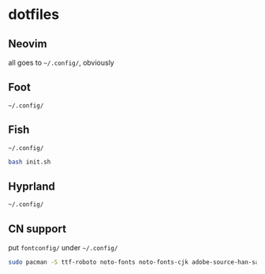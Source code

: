 # dotfiles

## Neovim

all goes to `~/.config/`, obviously

## Foot

`~/.config/`

## Fish

`~/.config/`

```sh
bash init.sh
```

## Hyprland

`~/.config/`

## CN support

put `fontconfig/` under `~/.config/`

```sh
sudo pacman -S ttf-roboto noto-fonts noto-fonts-cjk adobe-source-han-sans-cn-fonts adobe-source-han-serif-cn-fonts ttf-dejavu
```
